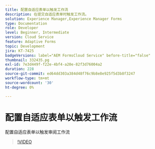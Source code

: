 ```yaml
---
title: 配置自适应表单以触发工作流
description: 在提交自适应表单时触发工作流。
solution: Experience Manager,Experience Manager Forms
type: Documentation
role: Developer
level: Beginner, Intermediate
version: Cloud Service
feature: Adaptive Forms
topic: Development
jira: KT-7425
badgeVersions: label="AEM FormsCloud Service" before-title="false"
thumbnail: 332435.pg
exl-id: 7e3d449f-f22e-4bf4-a20e-82f3d76004a2
duration: 228
source-git-commit: ed64dd303a384d48f76c9b8e8e925f5d3b8f3247
workflow-type: tm+mt
source-wordcount: '30'
ht-degree: 0%

---
```


# 配置自适应表单以触发工作流

配置自适应表单以触发审阅工作流

>[!VIDEO](https://video.tv.adobe.com/v/332435?quality=12&learn=on)
